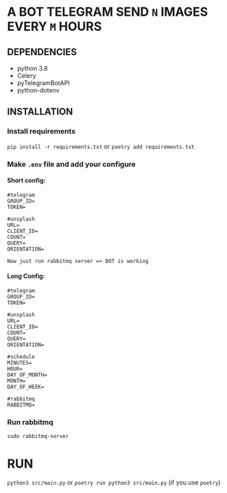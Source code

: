 # A BOT TELEGRAM SEND `N` IMAGES EVERY `M` HOURS 

## DEPENDENCIES
- python 3.8
- Celery
- pyTelegramBotAPI
- python-dotenv

## INSTALLATION
### Install requirements
`pip install -r requirements.txt`
or
`poetry add requirements.txt`

### Make ```.env``` file and add your configure

#### Short config:
```
#telegram
GROUP_ID=
TOKEN=

#unsplash
URL=
CLIENT_ID=
COUNT=
QUERY=
ORIENTATION=
```

``Now just run rabbitmq server => BOT is working``

#### Long Config:
```
#telegram
GROUP_ID=
TOKEN=

#unsplash
URL=
CLIENT_ID=
COUNT=
QUERY=
ORIENTATION=

#schedule
MINUTES=
HOUR=
DAY_OF_MONTH=
MONTH=
DAY_OF_WEEK=

#rabbitmq
RABBITMQ=
```

### Run rabbitmq
`sudo rabbitmq-server`

# RUN
`python3 src/main.py`
or
`poetry run python3 src/main.py` (if you use `poetry`)
